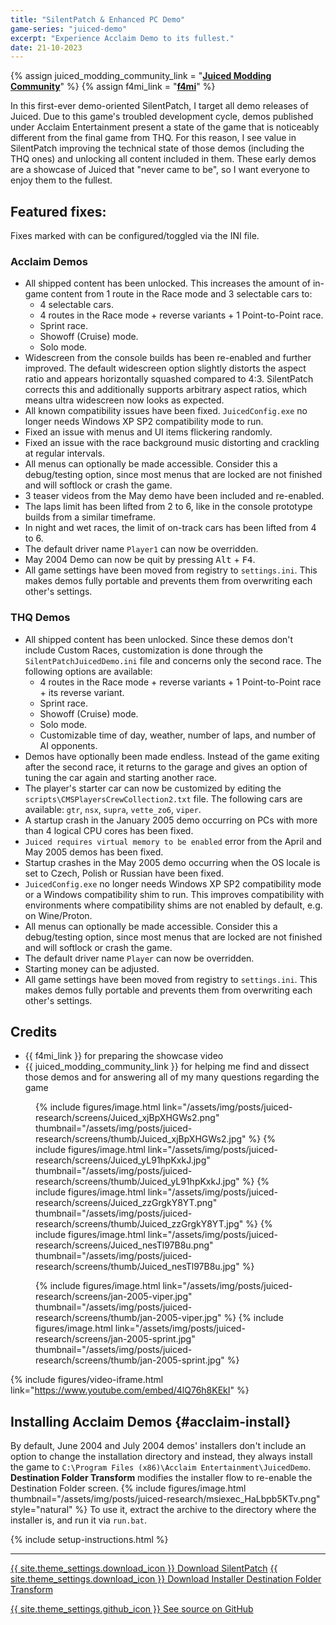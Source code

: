 ```yaml
---
title: "SilentPatch & Enhanced PC Demo"
game-series: "juiced-demo"
excerpt: "Experience Acclaim Demo to its fullest."
date: 21-10-2023
---
```


{% assign juiced_modding_community_link = "[**Juiced Modding Community**](https://discord.com/invite/pu2jdxR/)" %}
{% assign f4mi_link = "[**f4mi**](http://f4mi.com/)" %}

In this first-ever demo-oriented SilentPatch, I target all demo releases of Juiced. Due to this game's troubled development cycle,
demos published under Acclaim Entertainment present a state of the game that is noticeably different from the final game from THQ.
For this reason, I see value in SilentPatch improving the technical state of those demos (including the THQ ones) and unlocking all content included in them.
These early demos are a showcase of Juiced that "never came to be", so I want everyone to enjoy them to the fullest.

## Featured fixes:

Fixes marked with <i class="fas fa-cog"></i> can be configured/toggled via the INI file.

### Acclaim Demos
* <i class="fas fa-cog"></i> All shipped content has been unlocked. This increases the amount of in-game content from 1 route in the Race mode and 3 selectable cars to:
  * 4 selectable cars.
  * 4 routes in the Race mode + reverse variants + 1 Point-to-Point race.
  * Sprint race.
  * Showoff (Cruise) mode.
  * Solo mode.
* <i class="fas fa-cog"></i> Widescreen from the console builds has been re-enabled and further improved. The default widescreen option slightly distorts the aspect ratio and appears horizontally squashed compared to 4:3. SilentPatch corrects this and additionally supports arbitrary aspect ratios, which means ultra widescreen now looks as expected.
* All known compatibility issues have been fixed. `JuicedConfig.exe` no longer needs Windows XP SP2 compatibility mode to run.
* Fixed an issue with menus and UI items flickering randomly.
* Fixed an issue with the race background music distorting and crackling at regular intervals.
* <i class="fas fa-cog"></i> All menus can optionally be made accessible. Consider this a debug/testing option, since most menus that are locked are not finished and will softlock or crash the game.
* 3 teaser videos from the May demo have been included and re-enabled.
* The laps limit has been lifted from 2 to 6, like in the console prototype builds from a similar timeframe.
* In night and wet races, the limit of on-track cars has been lifted from 4 to 6.
* <i class="fas fa-cog"></i> The default driver name `Player1` can now be overridden.
* May 2004 Demo can now be quit by pressing <kbd>Alt</kbd> + <kbd>F4</kbd>.
* All game settings have been moved from registry to `settings.ini`. This makes demos fully portable and prevents them from overwriting each other's settings.

### THQ Demos
* <i class="fas fa-cog"></i> All shipped content has been unlocked. Since these demos don't include Custom Races, customization is done through the `SilentPatchJuicedDemo.ini` file and concerns only the second race. The following options are available:
  * 4 routes in the Race mode + reverse variants + 1 Point-to-Point race + its reverse variant.
  * Sprint race.
  * Showoff (Cruise) mode.
  * Solo mode.
  * Customizable time of day, weather, number of laps, and number of AI opponents.
* <i class="fas fa-cog"></i> Demos have optionally been made endless. Instead of the game exiting after the second race, it returns to the garage and gives an option of tuning the car again and starting another race.
* The player's starter car can now be customized by editing the `scripts\CMSPlayersCrewCollection2.txt` file. The following cars are available: `gtr`, `nsx`, `supra`, `vette_zo6`, `viper`.
* A startup crash in the January 2005 demo occurring on PCs with more than 4 logical CPU cores has been fixed.
* `Juiced requires virtual memory to be enabled` error from the April and May 2005 demos has been fixed.
* Startup crashes in the May 2005 demo occurring when the OS locale is set to Czech, Polish or Russian have been fixed.
* `JuicedConfig.exe` no longer needs Windows XP SP2 compatibility mode or a Windows compatibility shim to run. This improves compatibility with environments where compatibility shims are not enabled by default, e.g. on Wine/Proton.
* <i class="fas fa-cog"></i> All menus can optionally be made accessible. Consider this a debug/testing option, since most menus that are locked are not finished and will softlock or crash the game.
* <i class="fas fa-cog"></i> The default driver name `Player` can now be overridden.
* <i class="fas fa-cog"></i> Starting money can be adjusted.
* All game settings have been moved from registry to `settings.ini`. This makes demos fully portable and prevents them from overwriting each other's settings.


## Credits
* {{ f4mi_link }} for preparing the showcase video
* {{ juiced_modding_community_link }} for helping me find and dissect those demos and for answering all of my many questions regarding the game

<figure class="media-container small">
{% include figures/image.html link="/assets/img/posts/juiced-research/screens/Juiced_xjBpXHGWs2.png" thumbnail="/assets/img/posts/juiced-research/screens/thumb/Juiced_xjBpXHGWs2.jpg" %}
{% include figures/image.html link="/assets/img/posts/juiced-research/screens/Juiced_yL91hpKxkJ.jpg" thumbnail="/assets/img/posts/juiced-research/screens/thumb/Juiced_yL91hpKxkJ.jpg" %}
{% include figures/image.html link="/assets/img/posts/juiced-research/screens/Juiced_zzGrgkY8YT.png" thumbnail="/assets/img/posts/juiced-research/screens/thumb/Juiced_zzGrgkY8YT.jpg" %}
{% include figures/image.html link="/assets/img/posts/juiced-research/screens/Juiced_nesTl97B8u.png" thumbnail="/assets/img/posts/juiced-research/screens/thumb/Juiced_nesTl97B8u.jpg" %}
</figure>

<figure class="media-container small">
{% include figures/image.html link="/assets/img/posts/juiced-research/screens/jan-2005-viper.jpg" thumbnail="/assets/img/posts/juiced-research/screens/thumb/jan-2005-viper.jpg" %}
{% include figures/image.html link="/assets/img/posts/juiced-research/screens/jan-2005-sprint.jpg" thumbnail="/assets/img/posts/juiced-research/screens/thumb/jan-2005-sprint.jpg" %}
</figure>

{% include figures/video-iframe.html link="https://www.youtube.com/embed/4lQ76h8KEkI" %}

## Installing Acclaim Demos {#acclaim-install}

By default, June 2004 and July 2004 demos' installers don't include an option to change the installation directory and instead, they always install the game to
`C:\Program Files (x86)\Acclaim Entertainment\JuicedDemo`. **Destination Folder Transform** modifies the installer flow to re-enable
the Destination Folder screen.
{% include figures/image.html thumbnail="/assets/img/posts/juiced-research/msiexec_HaLbpb5KTv.png" style="natural" %}
To use it, extract the archive to the directory where the installer is, and run it via `run.bat`.

{% include setup-instructions.html %}

***

<a href="https://github.com/CookiePLMonster/SilentPatchJuicedDemo/releases/latest/download/SilentPatchJuicedDemo.zip" class="button">{{ site.theme_settings.download_icon }} Download SilentPatch</a>
<a href="https://github.com/CookiePLMonster/SilentPatchJuicedDemo/releases/latest/download/InstallerDestinationFolderTransform.zip" class="button">{{ site.theme_settings.download_icon }} Download Installer Destination Folder Transform</a>

<a href="https://github.com/CookiePLMonster/SilentPatchJuicedDemo" class="button github" target="_blank">{{ site.theme_settings.github_icon }} See source on GitHub</a>
